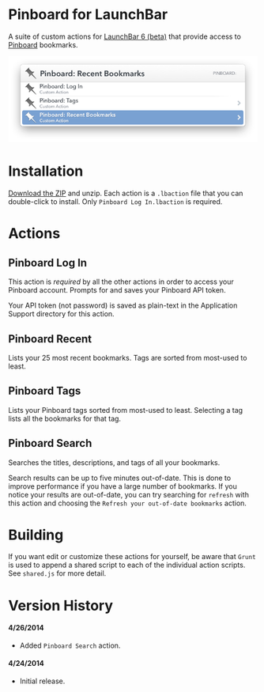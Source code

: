 # Pinboard for LaunchBar

A suite of custom actions for [LaunchBar 6 (beta)](http://blog.obdev.at/post/announcing-launchbar-6-beta/) that provide access to [Pinboard](https://pinboard.in) bookmarks. 

![Pinboard actions in LaunchBar](Pinboard-Actions.png)

# Installation

[Download the ZIP](https://github.com/gillibrand/launchbar-pinboard/archive/master.zip) and unzip. Each action is a `.lbaction` file that you can double-click to install. Only `Pinboard Log In.lbaction` is required.

# Actions

## Pinboard Log In

This action is *required* by all the other actions in order to access your Pinboard account. Prompts for and saves your Pinboard API token. 

Your API token (not password) is saved as plain-text in the Application Support directory for this action.

## Pinboard Recent

Lists your 25 most recent bookmarks. Tags are sorted from most-used to least.

## Pinboard Tags

Lists your Pinboard tags sorted from most-used to least. Selecting a tag lists all the bookmarks for that tag.

## Pinboard Search

Searches the titles, descriptions, and tags of all your bookmarks.

Search results can be up to five minutes out-of-date. This is done to improve performance if you have a large number of bookmarks. If you notice your results are out-of-date, you can try searching for `refresh` with this action and choosing the `Refresh your out-of-date bookmarks` action.

# Building

If you want edit or customize these actions for yourself, be aware that `Grunt` is used to append a shared script to each of the individual action scripts. See `shared.js` for more detail.

# Version History

#### 4/26/2014

- Added `Pinboard Search` action.

#### 4/24/2014

- Initial release.